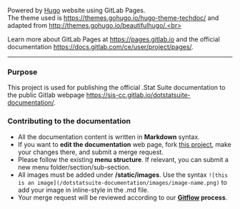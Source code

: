 Powered by [Hugo](https://gohugo.io/) website using GitLab Pages.<br>
The theme used is https://themes.gohugo.io/hugo-theme-techdoc/ and adapted from http://themes.gohugo.io/beautifulhugo/.<br>

Learn more about GitLab Pages at https://pages.gitlab.io and the official
documentation https://docs.gitlab.com/ce/user/project/pages/.

---

<!-- START doctoc generated TOC please keep comment here to allow auto update -->
<!-- DON'T EDIT THIS SECTION, INSTEAD RE-RUN doctoc TO UPDATE -->

### Purpose
This project is used for publishing the official .Stat Suite documentation to the public Gitlab webpage https://sis-cc.gitlab.io/dotstatsuite-documentation/.


### Contributing to the documentation
- All the documentation content is written in **Markdown** syntax.
- If you want to **edit the documentation** web page, fork [this project](https://gitlab.com/sis-cc/dotstatsuite-documentation), make your changes there, and submit a merge request.
- Please follow the existing **menu structure**. If relevant, you can submit a new menu folder/section/sub-section.
- All images must be added under **/static/images**. Use the syntax `![this is an image](/dotstatsuite-documentation/images/image-name.png)` to add your image in inline-style in the .md file.
- Your merge request will be reviewed according to our **[Gitflow](https://sis-cc.gitlab.io/dotstatsuite-documentation/contribution/development-guidelines/) process**.
